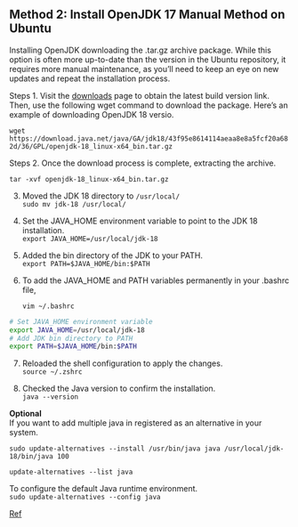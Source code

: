 


## Method 2: Install OpenJDK 17 Manual Method on Ubuntu

Installing OpenJDK downloading the .tar.gz archive package. While this option is often more up-to-date than the version in the Ubuntu repository, it requires more manual maintenance, as you’ll need to keep an eye on new updates and repeat the installation process.

Steps 1. Visit the [downloads](https://jdk.java.net/archive/) page to obtain the latest build version link. Then, use the following wget command to download the package. Here’s an example of downloading OpenJDK 18 versio.

`wget https://download.java.net/java/GA/jdk18/43f95e8614114aeaa8e8a5fcf20a682d/36/GPL/openjdk-18_linux-x64_bin.tar.gz`

Steps 2. Once the download process is complete, extracting the archive.

`tar -xvf openjdk-18_linux-x64_bin.tar.gz`

3. Moved the JDK 18 directory to `/usr/local/`\
`sudo mv jdk-18 /usr/local/`

4. Set the JAVA_HOME environment variable to point to the JDK 18 installation.\
`export JAVA_HOME=/usr/local/jdk-18`

5. Added the bin directory of the JDK to your PATH.\
`export PATH=$JAVA_HOME/bin:$PATH`

6. To add the JAVA_HOME and PATH variables permanently in your .bashrc file, 

    `vim ~/.bashrc`

```bash
# Set JAVA_HOME environment variable
export JAVA_HOME=/usr/local/jdk-18
# Add JDK bin directory to PATH
export PATH=$JAVA_HOME/bin:$PATH

```
7. Reloaded the shell configuration to apply the changes.\
`source ~/.zshrc`

1. Checked the Java version to confirm the installation.\
`java --version`

**Optional**\
If you want to add multiple java in registered as an alternative in your system.

`sudo update-alternatives --install /usr/bin/java java /usr/local/jdk-18/bin/java 100`

`update-alternatives --list java`

To configure the default Java runtime environment.\
`sudo update-alternatives --config java`

[Ref](https://www.linuxcapable.com/how-to-install-openjdk-17-on-ubuntu-linux/)
